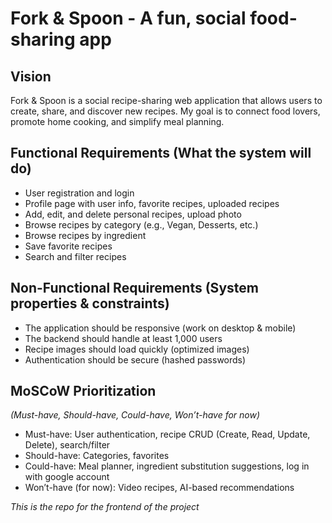 # Fork & Spoon - A fun, social food-sharing app

## Vision
Fork & Spoon is a social recipe-sharing web application that allows users to create, share, and discover new recipes. 
My goal is to connect food lovers, promote home cooking, and simplify meal planning.

## Functional Requirements (What the system will do)
*	User registration and login
*	Profile page with user info, favorite recipes, uploaded recipes
*	Add, edit, and delete personal recipes, upload photo
*	Browse recipes by category (e.g., Vegan, Desserts, etc.)
*	Browse recipes by ingredient
*	Save favorite recipes
*	Search and filter recipes

## Non-Functional Requirements (System properties & constraints)
* The application should be responsive (work on desktop & mobile)
* The backend should handle at least 1,000 users
* Recipe images should load quickly (optimized images)
* Authentication should be secure (hashed passwords)

## MoSCoW Prioritization
*(Must-have, Should-have, Could-have, Won’t-have for now)*
* Must-have: User authentication, recipe CRUD (Create, Read, Update, Delete), search/filter
* Should-have: Categories, favorites
* Could-have: Meal planner, ingredient substitution suggestions, log in with google account
* Won’t-have (for now): Video recipes, AI-based recommendations

*This is the repo for the frontend of the project*
